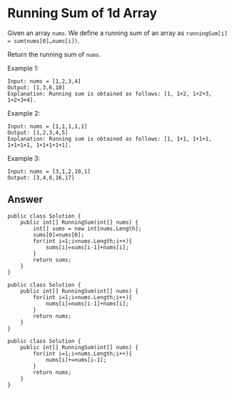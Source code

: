 # Running Sum of 1d Array
Given an array `nums`. We define a running sum of an array as `runningSum[i] = sum(nums[0]…nums[i])`.

Return the running sum of `nums`.

Example 1:
```
Input: nums = [1,2,3,4]
Output: [1,3,6,10]
Explanation: Running sum is obtained as follows: [1, 1+2, 1+2+3, 1+2+3+4].
```
Example 2:
```
Input: nums = [1,1,1,1,1]
Output: [1,2,3,4,5]
Explanation: Running sum is obtained as follows: [1, 1+1, 1+1+1, 1+1+1+1, 1+1+1+1+1].
```
Example 3:
```
Input: nums = [3,1,2,10,1]
Output: [3,4,6,16,17]
```

## Answer
```
public class Solution {
    public int[] RunningSum(int[] nums) {
        int[] sums = new int[nums.Length];
        sums[0]=nums[0];
        for(int i=1;i<nums.Length;i++){
            sums[i]=sums[i-1]+nums[i];
        }
        return sums;
    }
}

public class Solution {
    public int[] RunningSum(int[] nums) {
        for(int i=1;i<nums.Length;i++){
            nums[i]=nums[i-1]+nums[i];
        }
        return nums;
    }
}

public class Solution {
    public int[] RunningSum(int[] nums) {
        for(int i=1;i<nums.Length;i++){
            nums[i]+=nums[i-1];
        }
        return nums;
    }
}
```